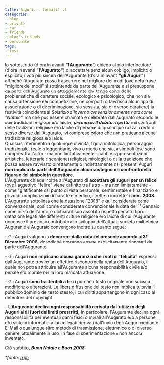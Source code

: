 ```yaml
---
title: Auguri... formali! :)
categories:
- blog
- private
- car
- friends
- blog's friends
- personale
tags:
- test
---
```

Io sottoscritto (d'ora in avanti **"l'Augurante"**) chiedo al mio
interlocutore (d'ora in avanti **"l'Augurato"**) di accettare senz'alcun
obbligo, implicito o esplicito, i voti più sinceri dell'Augurante (d'ora in
avanti **"gli Auguri"**) affinchè l'Augurato possa trascorrere nel migliore
dei modi (ove nella frase "migliore dei modi" si sottintende da parte
dell'Augurante e si presuppone da parte dell'Augurato un atteggiamento che
tenga conto delle problematiche di carattere sociale, ecologico e psicologico,
che non sia causa di tensione e/o competizione, ne comporti o favorisca alcun
tipo di assuefazione o di discriminazione, sia sessista, sia di diverso
carattere) la festività coincidente al _Solstizio d'Inverno convenzionalmente
nota come "Natale"_, ma che può essere chiamata e celebrata dall'Augurato
secondo le sue tradizioni religiose e/o laiche, _**premesso il debito
rispetto**_ nei confronti delle tradizioni religiose e/o laiche di persone di
qualunque razza, credo o sesso diverse dall'Augurato, ivi comprese coloro che
non praticano alcuna tradizione religiosa e/o laica.  
Qualsiasi riferimento a qualunque divinità, figura mitologica, personaggio
tradizionale, reale o leggendario, vivo o morto che sia, a simboli (ove sono
compresi tra l'altro - ma non limitativamente - canti e rappresentazioni
artistiche, letterarie e sceniche) religiosi, mitologici o della tradizione
che possa essere ravvisato direttamente o indirettamente nei presenti Auguri
**non implica da parte dell'Augurante alcun sostegno nei confronti della
figura o del simbolo in questione.**  
L'Augurante chiede inoltre all'Augurato di **accettare gli auguri per un
felice** (ove l'aggettivo "felice" viene definito tra l'altro - ma non
limitatamente - come "gratificante dal punto di vista personale, sentimentale
e finanziario e privo di complicazioni di carattere medico, dirette o
indirette") **anno 2008.**  
L'Augurante sottolinea che la datazione "2008" e qui considerata come
convenzionale, così com'e considerata convenzionale la data del 1° Gennaio
come inizio dell'anno, e dichiara il suo assoluto rispetto per altri tipi di
datazione legati alle differenti culture religiose e/o laiche di cui
l'Augurante riconosce il prezioso contributo allo sviluppo dell'attuale
societa multietnica.  
Augurante e Augurato convengono inoltre su quanto segue:  

\- Gli Auguri valgono a **decorrere dalla data del presente accordo al 31
Dicembre 2008,** dopodichè dovranno essere esplicitamente rinnovati da parte
dell'Augurante.

\- Gli Auguri **non implicano alcuna garanzia che i voti di "felicità"**
espressi dall'Augurante trovino un effettivo riscontro nella realta
dell'Augurato, il quale non potra attribuire all'Augurante alcuna
responsabilità civile e/o penale e/o morale per la loro mancata attuazione.

\- Gli Auguri **sono trasferibili a terzi** purchè il testo originale non
subisca modifiche o alterazioni. La libera diffusione del testo non implica
tuttavia il pubblico dominio del testo stesso, i cui diritti appartengono in
ogni caso al detentore del copyright.

\- **L'Augurante declina ogni responsabilità derivata dall'utilizzo degli
Auguri al di fuori dai limiti prescritti;** in particolare, l'Augurante
declina ogni responsabilità per eventuali danni fisici o morali all'Augurato
e/o a persone e/o sistemi informatici a lui collegati derivati dall'invio
degli Auguri mediante E-Mail o qualunque altro metodo di trasmissione,
elettronico o di diverso genere, attualmente in uso, in fase di
sperimentazione o non ancora inventato.

Ciò stabilito, _**Buon Natale e Buon 2008**_

_*fonte: [pipe](http://www.the-dreamer.it/it/ "http://www.the-dreamer.it/it/")_

